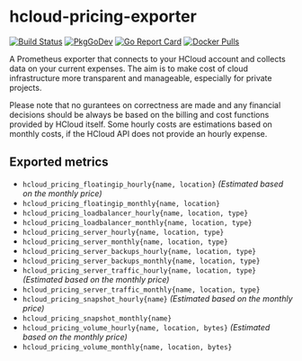 # hcloud-pricing-exporter

[![Build Status](https://img.shields.io/github/workflow/status/jangraefen/hcloud-pricing-exporter/Build?logo=GitHub)](https://github.com/jangraefen/hcloud-pricing-exporter/actions?query=workflow:Build)
[![PkgGoDev](https://pkg.go.dev/badge/mod/github.com/jangraefen/hcloud-pricing-exporter)](https://pkg.go.dev/mod/github.com/jangraefen/hcloud-pricing-exporter)
[![Go Report Card](https://goreportcard.com/badge/github.com/jangraefen/hcloud-pricing-exporter)](https://goreportcard.com/report/github.com/jangraefen/hcloud-pricing-exporter)
[![Docker Pulls](https://img.shields.io/docker/pulls/jangraefen/hcloud-pricing-exporter)](https://hub.docker.com/r/jangraefen/hcloud-pricing-exporter)

A Prometheus exporter that connects to your HCloud account and collects data on your current expenses. The aim is to
make cost of cloud infrastructure more transparent and manageable, especially for private projects.

Please note that no gurantees on correctness are made and any financial decisions should be always be based on the
billing and cost functions provided by HCloud itself. Some hourly costs are estimations based on monthly costs, if the
HCloud API does not provide an hourly expense.

## Exported metrics

- `hcloud_pricing_floatingip_hourly{name, location}` _(Estimated based on the monthly price)_
- `hcloud_pricing_floatingip_monthly{name, location}`
- `hcloud_pricing_loadbalancer_hourly{name, location, type}`
- `hcloud_pricing_loadbalancer_monthly{name, location, type}`
- `hcloud_pricing_server_hourly{name, location, type}`
- `hcloud_pricing_server_monthly{name, location, type}`
- `hcloud_pricing_server_backups_hourly{name, location, type}`
- `hcloud_pricing_server_backups_monthly{name, location, type}`
- `hcloud_pricing_server_traffic_hourly{name, location, type}` _(Estimated based on the monthly price)_
- `hcloud_pricing_server_traffic_monthly{name, location, type}`
- `hcloud_pricing_snapshot_hourly{name}` _(Estimated based on the monthly price)_
- `hcloud_pricing_snapshot_monthly{name}`
- `hcloud_pricing_volume_hourly{name, location, bytes}` _(Estimated based on the monthly price)_
- `hcloud_pricing_volume_monthly{name, location, bytes}`
